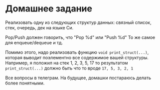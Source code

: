 Домашнее задание
===============

Реализовать одну из следующих структур данных: связный список, стек, очередь, дек на языке Си.

Pop/Push должен говорить, что "Pop %d" или "Push %d"
То же самое для enqueue/dequeue и тд.

Помимо этого, надо реализовать функцию `void print_struct(...)`, которая выводит поэлементно все содержимое вашей структуры.
Например, я положил на стек 1, 2, 3, 5, 17 то результатом `print_struct(...)` должно быть что то вроде `17, 5, 3, 2, 1`

Все вопросы в телеграм. На будущее, домашки постараюсь делать более понятными.

